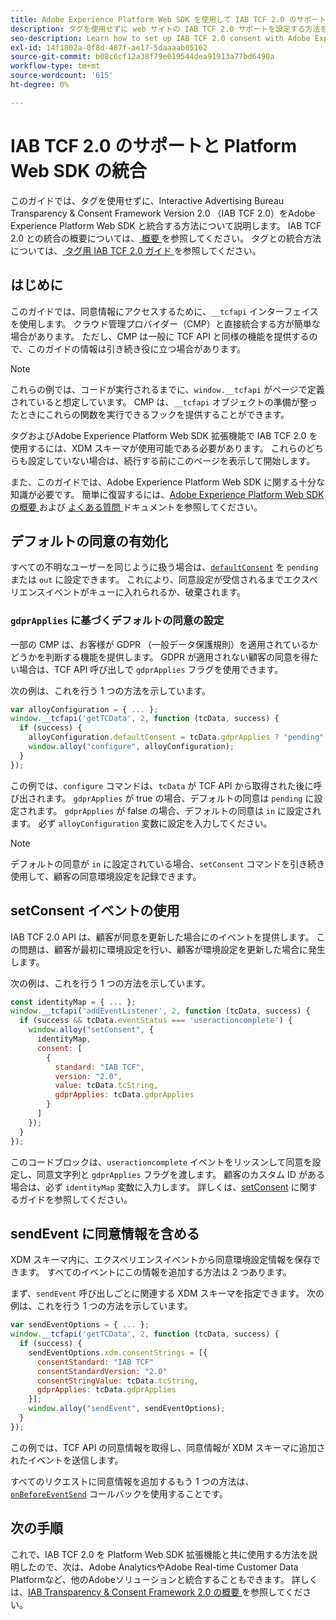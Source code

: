 ```yaml
---
title: Adobe Experience Platform Web SDK を使用して IAB TCF 2.0 のサポートを統合する
description: タグを使用せずに web サイトの IAB TCF 2.0 サポートを設定する方法を説明します。
seo-description: Learn how to set up IAB TCF 2.0 consent with Adobe Experience Platform Web SDK
exl-id: 14f1802a-0f8d-487f-ae17-5daaaab05162
source-git-commit: b08c6cf12a38f79e019544dea91913a77bd6490a
workflow-type: tm+mt
source-wordcount: '615'
ht-degree: 0%

---
```


# IAB TCF 2.0 のサポートと Platform Web SDK の統合

このガイドでは、タグを使用せずに、Interactive Advertising Bureau Transparency &amp; Consent Framework Version 2.0 （IAB TCF 2.0）をAdobe Experience Platform Web SDK と統合する方法について説明します。 IAB TCF 2.0 との統合の概要については、[ 概要 ](./overview.md) を参照してください。 タグとの統合方法については、[ タグ用 IAB TCF 2.0 ガイド ](./with-tags.md) を参照してください。

## はじめに

このガイドでは、同意情報にアクセスするために、`__tcfapi` インターフェイスを使用します。 クラウド管理プロバイダー（CMP）と直接統合する方が簡単な場合があります。 ただし、CMP は一般に TCF API と同様の機能を提供するので、このガイドの情報は引き続き役に立つ場合があります。

>[!NOTE]
>
>これらの例では、コードが実行されるまでに、`window.__tcfapi` がページで定義されていると想定しています。 CMP は、`__tcfapi` オブジェクトの準備が整ったときにこれらの関数を実行できるフックを提供することができます。

タグおよびAdobe Experience Platform Web SDK 拡張機能で IAB TCF 2.0 を使用するには、XDM スキーマが使用可能である必要があります。 これらのどちらも設定していない場合は、続行する前にこのページを表示して開始します。

また、このガイドでは、Adobe Experience Platform Web SDK に関する十分な知識が必要です。 簡単に復習するには、[Adobe Experience Platform Web SDK の概要 ](../../home.md) および [ よくある質問 ](../../faq.md) ドキュメントを参照してください。

## デフォルトの同意の有効化

すべての不明なユーザーを同じように扱う場合は、[`defaultConsent`](/help/web-sdk/commands/configure/defaultconsent.md) を `pending` または `out` に設定できます。 これにより、同意設定が受信されるまでエクスペリエンスイベントがキューに入れられるか、破棄されます。

### `gdprApplies` に基づくデフォルトの同意の設定

一部の CMP は、お客様が GDPR （一般データ保護規則）を適用されているかどうかを判断する機能を提供します。 GDPR が適用されない顧客の同意を得たい場合は、TCF API 呼び出しで `gdprApplies` フラグを使用できます。

次の例は、これを行う 1 つの方法を示しています。

```javascript
var alloyConfiguration = { ... };
window.__tcfapi('getTCData', 2, function (tcData, success) {
  if (success) {
    alloyConfiguration.defaultConsent = tcData.gdprApplies ? "pending" : "in";
    window.alloy("configure", alloyConfiguration);
  }
});
```

この例では、`configure` コマンドは、`tcData` が TCF API から取得された後に呼び出されます。 `gdprApplies` が true の場合、デフォルトの同意は `pending` に設定されます。 `gdprApplies` が false の場合、デフォルトの同意は `in` に設定されます。 必ず `alloyConfiguration` 変数に設定を入力してください。

>[!NOTE]
>
>デフォルトの同意が `in` に設定されている場合、`setConsent` コマンドを引き続き使用して、顧客の同意環境設定を記録できます。

## setConsent イベントの使用

IAB TCF 2.0 API は、顧客が同意を更新した場合にのイベントを提供します。 この問題は、顧客が最初に環境設定を行い、顧客が環境設定を更新した場合に発生します。

次の例は、これを行う 1 つの方法を示しています。

```javascript
const identityMap = { ... };
window.__tcfapi('addEventListener', 2, function (tcData, success) {
  if (success && tcData.eventStatus === 'useractioncomplete') {
    window.alloy("setConsent", {
      identityMap,
      consent: [
        {
          standard: "IAB TCF",
          version: "2.0",
          value: tcData.tcString,
          gdprApplies: tcData.gdprApplies
        }
      ]
    });
  }
});
```

このコードブロックは、`useractioncomplete` イベントをリッスンして同意を設定し、同意文字列と `gdprApplies` フラグを渡します。 顧客のカスタム ID がある場合は、必ず `identityMap` 変数に入力します。 詳しくは、[setConsent](../../../web-sdk/commands/setconsent.md) に関するガイドを参照してください。

## sendEvent に同意情報を含める

XDM スキーマ内に、エクスペリエンスイベントから同意環境設定情報を保存できます。 すべてのイベントにこの情報を追加する方法は 2 つあります。

まず、`sendEvent` 呼び出しごとに関連する XDM スキーマを指定できます。 次の例は、これを行う 1 つの方法を示しています。

```javascript
var sendEventOptions = { ... };
window.__tcfapi('getTCData', 2, function (tcData, success) {
  if (success) {
    sendEventOptions.xdm.consentStrings = [{
      consentStandard: "IAB TCF"
      consentStandardVersion: "2.0"
      consentStringValue: tcData.tcString,
      gdprApplies: tcData.gdprApplies
    }];
    window.alloy("sendEvent", sendEventOptions);
  }
});
```

この例では、TCF API の同意情報を取得し、同意情報が XDM スキーマに追加されたイベントを送信します。

すべてのリクエストに同意情報を追加するもう 1 つの方法は、[`onBeforeEventSend`](/help/web-sdk/commands/configure/onbeforeeventsend.md) コールバックを使用することです。

## 次の手順

これで、IAB TCF 2.0 を Platform Web SDK 拡張機能と共に使用する方法を説明したので、次は、Adobe AnalyticsやAdobe Real-time Customer Data Platformなど、他のAdobeソリューションと統合することもできます。 詳しくは、[IAB Transparency &amp; Consent Framework 2.0 の概要 ](./overview.md) を参照してください。

